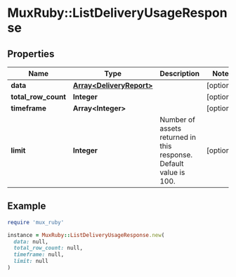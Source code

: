 # MuxRuby::ListDeliveryUsageResponse

## Properties

| Name | Type | Description | Notes |
| ---- | ---- | ----------- | ----- |
| **data** | [**Array&lt;DeliveryReport&gt;**](DeliveryReport.md) |  | [optional] |
| **total_row_count** | **Integer** |  | [optional] |
| **timeframe** | **Array&lt;Integer&gt;** |  | [optional] |
| **limit** | **Integer** | Number of assets returned in this response. Default value is 100. | [optional] |

## Example

```ruby
require 'mux_ruby'

instance = MuxRuby::ListDeliveryUsageResponse.new(
  data: null,
  total_row_count: null,
  timeframe: null,
  limit: null
)
```

